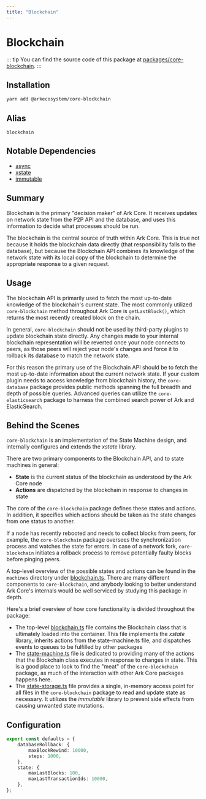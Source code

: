```yaml
---
title: "Blockchain"
---
```


# Blockchain

::: tip
You can find the source code of this package at [packages/core-blockchain](https://github.com/ArkEcosystem/core/tree/develop/packages/core-blockchain).
:::

## Installation

```bash
yarn add @arkecosystem/core-blockchain
```

## Alias

`blockchain`

## Notable Dependencies

- [async](https://caolan.github.io/async/)
- [xstate](https://github.com/davidkpiano/xstate#readme)
- [immutable](http://facebook.github.io/immutable-js/)

## Summary

Blockchain is the primary "decision maker" of Ark Core. It receives updates on network state from the P2P API and the database, and uses this information to decide what processes should be run.

The blockchain is the central source of truth within Ark Core. This is true not because it holds the blockchain data directly (that responsibility falls to the database), but because the Blockchain API combines its knowledge of the network state with its local copy of the blockchain to determine the appropriate response to a given request.

## Usage

The blockchain API is primarily used to fetch the most up-to-date knowledge of the blockchain's current state. The most commonly utilized `core-blockchain` method throughout Ark Core is `getLastBlock()`, which returns the most recently created block on the chain. 

In general, `core-blockchain` should not be used by third-party plugins to update blockchain state directly. Any changes made to your internal blockchain representation will be reverted once your node connects to peers, as those peers will reject your node's changes and force it to rollback its database to match the network state.

For this reason the primary use of the Blockchain API should be to fetch the most up-to-date information about the current network state. If your custom plugin needs to access knowledge from blockchain history, the `core-database` package provides public methods spanning the full breadth and depth of possible queries. Advanced queries can utilize the `core-elasticsearch` package to harness the combined search power of Ark and ElasticSearch.

## Behind the Scenes

`core-blockchain` is an implementation of the State Machine design, and internally configures and extends the *xstate* library.

There are two primary components to the Blockchain API, and to state machines in general:

- **State** is the current status of the blockchain as understood by the Ark Core node
- **Actions** are dispatched by the blockchain in response to changes in state

The core of the `core-blockchain` package defines these states and actions. In addition, it specifies which actions should be taken as the state changes from one status to another.

If a node has recently rebooted and needs to collect blocks from peers, for example, the `core-blockchain` package oversees the synchronization process and watches the state for errors. In case of a network fork, `core-blockchain` initiates a rollback process to remove potentially faulty blocks before pinging peers.

A top-level overview of the possible states and actions can be found in the `machines` directory under [blockchain.ts](https://github.com/ArkEcosystem/core/blob/develop/packages/core-blockchain/src/machines/blockchain.ts). There are many different components to `core-blockchain`, and anybody looking to better understand Ark Core's internals would be well serviced by studying this package in depth.

Here's a brief overview of how core functionality is divided throughout the package:

- The top-level [blockchain.ts](https://github.com/ArkEcosystem/core/blob/develop/packages/core-blockchain/src/blockchain.ts) file contains the Blockchain class that is ultimately loaded into the container. This file implements the *xstate* library, inherits actions from the state-machine.ts file, and dispatches events to queues to be fulfilled by other packages
- The [state-machine.ts](https://github.com/ArkEcosystem/core/blob/develop/packages/core-blockchain/src/state-machine.ts) file is dedicated to providing many of the actions that the Blockchain class executes in response to changes in state. This is a good place to look to find the "meat" of the `core-blockchain` package, as much of the interaction with other Ark Core packages happens here.
- The [state-storage.ts](https://github.com/ArkEcosystem/core/blob/develop/packages/core-blockchain/src/state-storage.ts) file provides a single, in-memory access point for all files in the `core-blockchain` package to read and update state as necessary. It utilizes the *immutable* library to prevent side effects from causing unwanted state mutations.

## Configuration

```ts
export const defaults = {
    databaseRollback: {
        maxBlockRewind: 10000,
        steps: 1000,
    },
    state: {
        maxLastBlocks: 100,
        maxLastTransactionIds: 10000,
    },
};
```
